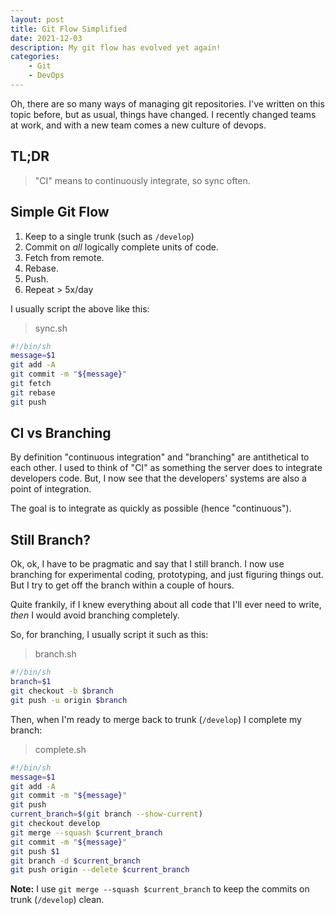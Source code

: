 ```yaml
---
layout: post
title: Git Flow Simplified
date: 2021-12-03
description: My git flow has evolved yet again!
categories:
    - Git
    - DevOps
---
```


Oh, there are so many ways of managing git repositories.  I've written on this topic before, but as usual, things have changed.  I recently changed teams at work, and with a new team comes a new culture of devops.  

## TL;DR

> "CI" means to continuously integrate, so sync often.

## Simple Git Flow

1. Keep to a single trunk (such as `/develop`)
2. Commit on *all* logically complete units of code.
3. Fetch from remote.
4. Rebase.
5. Push.
6. Repeat > 5x/day

I usually script the above like this:

> sync.sh

```sh
#!/bin/sh
message=$1
git add -A
git commit -m "${message}"
git fetch
git rebase
git push
```

## CI vs Branching

By definition "continuous integration" and "branching" are antithetical to each other.  I used to think of "CI" as something the server does to integrate developers code.  But, I now see that the developers' systems are also a point of integration.  

The goal is to integrate as quickly as possible (hence "continuous").  

## Still Branch?

Ok, ok, I have to be pragmatic and say that I still branch.  I now use branching for experimental coding, prototyping, and just figuring things out.  But I try to get off the branch within a couple of hours.  

Quite frankily, if I knew everything about all code that I'll ever need to write, *then* I would avoid branching completely.  

So, for branching, I usually script it such as this:

> branch.sh

```sh
#!/bin/sh
branch=$1
git checkout -b $branch
git push -u origin $branch
```

Then, when I'm ready to merge back to trunk (`/develop`) I complete my branch:

> complete.sh

```sh
#!/bin/sh
message=$1
git add -A
git commit -m "${message}"
git push
current_branch=$(git branch --show-current)
git checkout develop
git merge --squash $current_branch
git commit -m "${message}"
git push $1
git branch -d $current_branch
git push origin --delete $current_branch
```

**Note:** I use `git merge --squash $current_branch` to keep the commits on trunk (`/develop`) clean.